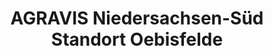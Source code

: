 ---
title: "AGRAVIS Niedersachsen-Süd Standort Oebisfelde"
url: /oebisfelde-weferlingen/agravis-niedersachsen-sued-standort-oebisfelde/
shop: Landwirtschaftlich
---
